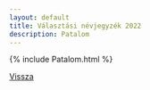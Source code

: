 ```yaml
---
layout: default
title: Választási névjegyzék 2022
description: Patalom
---
```


{% include Patalom.html %}

[Vissza](./)